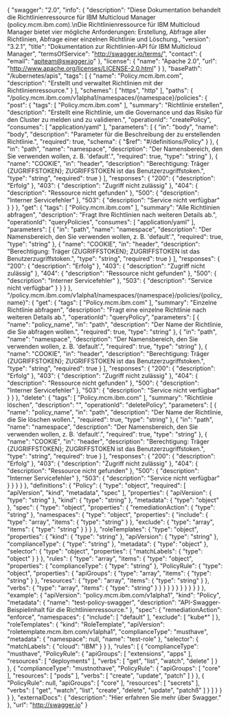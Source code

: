 {
    "swagger": "2.0",
    "info": {
      "description": "Diese Dokumentation behandelt die Richtlinienressource für IBM Multicloud Manager (policy.mcm.ibm.com).\nDie Richtlinienressource für IBM Multicloud Manager bietet vier mögliche Anforderungen: Erstellung, Abfrage aller Richtlinien, Abfrage einer einzelnen Richtlinie und Löschung.,
      "version": "3.2.1",
      "title": "Dokumentation zur Richtlinien-API für IBM Multicloud Manager",
      "termsOfService": "http://swagger.io/terms/",
      "contact": {
        "email": "apiteam@swagger.io"
      },
      "license": {
        "name": "Apache 2.0",
        "url": "http://www.apache.org/licenses/LICENSE-2.0.html"
      }
    },
    "basePath": "/kubernetes/apis",
    "tags": [
      {
        "name": "Policy.mcm.ibm.com",
        "description": "Erstellt und verwaltet Richtlinien mit der Richtlinienressource."
      }
    ],
    "schemes": [
      "https",
      "http"
    ],
    "paths": {
      "/policy.mcm.ibm.com/v1alpha1/namespaces/{namespace}/policies": {
        "post": {
          "tags": [
            "Policy.mcm.ibm.com"
          ],
          "summary": "Richtlinie erstellen",
          "description": "Erstellt eine Richtlinie, um die Governance und das Risiko für den Cluster zu melden und zu validieren.",
          "operationId": "createPolicy",
          "consumes": [
            "application/yaml"
          ],
          "parameters": [
            {
              "in": "body",
              "name": "body",
              "description": "Parameter für die Beschreibung der zu erstellenden Richtlinie.",
              "required": true,
              "schema": {
                "$ref": "#/definitions/Policy"
              }
            },
            {
              "in": "path",
              "name": "namespace",
              "description": "Der Namensbereich, den Sie verwenden wollen, z. B. 'default'.",
              "required": true,
              "type": "string"
            },
            {
              "name": "COOKIE",
              "in": "header",
              "description": "Berechtigung: Träger {ZUGRIFFSTOKEN}; ZUGRIFFSTOKEN ist das Benutzerzugriffstoken.",
              "type": "string",
              "required": true
            }
          ],
          "responses": {
            "200": {
              "description": "Erfolg"
            },
            "403": {
              "description": "Zugriff nicht zulässig"
            },
            "404": {
              "description": "Ressource nicht gefunden"
            },
            "500": {
              "description": "Interner Servicefehler"
            },
            "503": {
              "description": "Service nicht verfügbar"
            }
          }
        },
        "get": {
          "tags": [
            "Policy.mcm.ibm.com"
          ],
          "summary": "Alle Richtlinien abfragen",
          "description": "Fragt Ihre Richtlinien nach weiteren Details ab.",
          "operationId": "queryPolicies",
          "consumes": [
            "application/yaml"
          ],
          "parameters": [
            {
              "in": "path",
              "name": "namespace",
              "description": "Der Namensbereich, den Sie verwenden wollen, z. B. 'default'.",
              "required": true,
              "type": "string"
            },
            {
              "name": "COOKIE",
              "in": "header",
              "description": "Berechtigung: Träger {ZUGRIFFSTOKEN}; ZUGRIFFSTOKEN ist das Benutzerzugriffstoken.",
              "type": "string",
              "required": true
            }
          ],
          "responses": {
            "200": {
              "description": "Erfolg"
            },
            "403": {
              "description": "Zugriff nicht zulässig"
            },
            "404": {
              "description": "Ressource nicht gefunden"
            },
            "500": {
              "description": "Interner Servicefehler"
            },
            "503": {
              "description": "Service nicht verfügbar"
            }
          }
        }
      },
      "/policy.mcm.ibm.com/v1alpha1/namespaces/{namespace}/policies/{policy_name}": {
        "get": {
          "tags": [
            "Policy.mcm.ibm.com"
          ],
          "summary": "Einzelne Richtlinie abfragen",
          "description": "Fragt eine einzelne Richtlinie nach weiteren Details ab.",
          "operationId": "queryPolicy",
          "parameters": [
            {
              "name": "policy_name",
              "in": "path",
              "description": "Der Name der Richtlinie, die Sie abfragen wollen.",
              "required": true,
              "type": "string"
            },
            {
              "in": "path",
              "name": "namespace",
              "description": "Der Namensbereich, den Sie verwenden wollen, z. B. 'default'.",
              "required": true,
              "type": "string"
            },
            {
              "name": "COOKIE",
              "in": "header",
              "description": "Berechtigung: Träger {ZUGRIFFSTOKEN}; ZUGRIFFSTOKEN ist das Benutzerzugriffstoken.",
              "type": "string",
              "required": true
            }
          ],
          "responses": {
            "200": {
              "description": "Erfolg"
            },
            "403": {
              "description": "Zugriff nicht zulässig"
            },
            "404": {
              "description": "Ressource nicht gefunden"
            },
            "500": {
              "description": "Interner Servicefehler"
            },
            "503": {
              "description": "Service nicht verfügbar"
            }
          }
        },
        "delete": {
          "tags": [
            "Policy.mcm.ibm.com"
          ],
          "summary": "Richtlinie löschen",
          "description": "",
          "operationId": "deletePolicy",
          "parameters": [
            {
              "name": "policy_name",
              "in": "path",
              "description": "Der Name der Richtlinie, die Sie löschen wollen.",
              "required": true,
              "type": "string"
            },
            {
              "in": "path",
              "name": "namespace",
              "description": "Der Namensbereich, den Sie verwenden wollen, z. B. 'default'.",
              "required": true,
              "type": "string"
            },
            {
              "name": "COOKIE",
              "in": "header",
              "description": "Berechtigung: Träger {ZUGRIFFSTOKEN}; ZUGRIFFSTOKEN ist das Benutzerzugriffstoken.",
              "type": "string",
              "required": true
            }
          ],
          "responses": {
            "200": {
              "description": "Erfolg"
            },
            "403": {
              "description": "Zugriff nicht zulässig"
            },
            "404": {
              "description": "Ressource nicht gefunden"
            },
            "500": {
              "description": "Interner Servicefehler"
            },
            "503": {
              "description": "Service nicht verfügbar"
            }
          }
        }
      }
    },
    "definitions": {
      "Policy": {
        "type": "object",
        "required": [
          "apiVersion",
          "kind",
          "metadata",
          "spec"
        ],
        "properties": {
          "apiVersion": {
            "type": "string"
          },
          "kind": {
            "type": "string"
          },
          "metadata": {
            "type": "object"
          },
          "spec": {
            "type": "object",
            "properties": {
              "remediationAction": {
                "type": "string"
              },
              "namespaces": {
                "type": "object",
                "properties": {
                  "include": {
                    "type": "array",
                    "items": {
                      "type": "string"
                    }
                  },
                  "exclude": {
                    "type": "array",
                    "items": {
                      "type": "string"
                    }
                  }
                }
              },
              "roleTemplates": {
                "type": "object",
                "properties": {
                  "kind": {
                    "type": "string"
                  },
                  "apiVersion": {
                    "type": "string"
                  },
                  "complianceType": {
                    "type": "string"
                  },
                  "metadata": {
                    "type": "object"
                  },
                  "selector": {
                    "type": "object",
                    "properties": {
                      "matchLabels": {
                        "type": "object"
                      }
                    }
                  },
                  "rules": {
                    "type": "array",
                    "items": {
                      "type": "object",
                      "properties": {
                        "complianceType": {
                          "type": "string"
                        },
                        "PolicyRule": {
                          "type": "object",
                          "properties": {
                            "apiGroups": {
                              "type": "array",
                              "items": {
                                "type": "string"
                              }
                            },
                            "resources": {
                              "type": "array",
                              "items": {
                                "type": "string"
                              }
                            },
                            "verbs": {
                              "type": "array",
                              "items": {
                                "type": "string"
                              }
                            }
                          }
                        }
                      }
                    }
                  }
                }
              }
            }
          }
        },
        "example": {
          "apiVersion": "policy.mcm.ibm.com/v1alpha1",
          "kind": "Policy",
          "metadata": {
            "name": "test-policy-swagger",
            "description": "API-Swagger-Beispielinhalt für die Richtlinienressource."
          },
          "spec": {
            "remediationAction": "enforce",
            "namespaces": {
              "include": [
                "default"
              ],
              "exclude": [
                "kube*"
              ]
            },
            "roleTemplates": {
              "kind": "RoleTemplate",
              "apiVersion": "roletemplate.mcm.ibm.com/v1alpha1",
              "complianceType": "musthave",
              "metadata": {
                "namespace": null,
                "name": "test-role"
              },
              "selector": {
                "matchLabels": {
                  "cloud": "IBM"
                }
              }
            },
            "rules": [
              {
                "complianceType": "musthave",
                "PolicyRule": {
                  "apiGroups": [
                    "extensions",
                    "apps"
                  ],
                  "resources": [
                    "deployments"
                  ],
                  "verbs": [
                    "get",
                    "list",
                    "watch",
                    "delete"
                  ]
                }
              },
              {
                "complianceType": "mustnothave",
                "PolicyRule": {
                  "apiGroups": [
                    "core"
                  ],
                  "resources": [
                    "pods"
                  ],
                  "verbs": [
                    "create",
                    "update",
                    "patch"
                  ]
                }
              },
              {
                "PolicyRule": null,
                "apiGroups": [
                  "core"
                ],
                "resources": [
                  "secrets"
                ],
                "verbs": [
                  "get",
                  "watch",
                  "list",
                  "create",
                  "delete",
                  "update",
                  "patchß"
                ]
              }
            ]
          }
        }
      }
    },
    "externalDocs": {
      "description": "Hier erfahren Sie mehr über Swagger."
    },
    "url": "http://swagger.io"
  }
